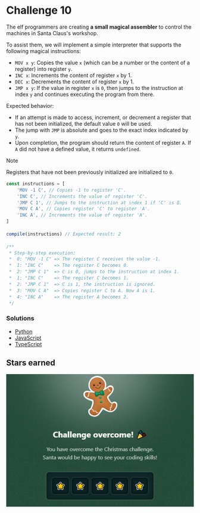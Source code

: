 # Challenge 10

The elf programmers are creating **a small magical assembler** to control the machines in Santa Claus's workshop.

To assist them, we will implement a simple interpreter that supports the following magical instructions:

- `MOV x y`: Copies the value `x` (which can be a number or the content of a register) into register `y`.
- `INC x`: Increments the content of register `x` by 1.
- `DEC x`: Decrements the content of register `x` by 1.
- `JMP x y`: If the value in register `x` is `0`, then jumps to the instruction at index `y` and continues executing the program from there.

Expected behavior:

- If an attempt is made to access, increment, or decrement a register that has not been initialized, the default value `0` will be used.
- The jump with `JMP` is absolute and goes to the exact index indicated by `y`.
- Upon completion, the program should return the content of register `A`. If `A` did not have a defined value, it returns `undefined`.

> [!NOTE]
> Registers that have not been previously initialized are initialized to `0`.

```js
const instructions = [
	'MOV -1 C', // Copies -1 to register 'C'.
	'INC C', // Increments the value of register 'C'.
	'JMP C 1', // Jumps to the instruction at index 1 if 'C' is 0.
	'MOV C A', // Copies register 'C' to register 'A'.
	'INC A', // Increments the value of register 'A'.
]

compile(instructions) // Expected result: 2

/**
 * Step-by-step execution:
 *  0: "MOV -1 C" => The register C receives the value -1.
 *  1: "INC C"    => The register C becomes 0.
 *  2: "JMP C 1"  => C is 0, jumps to the instruction at index 1.
 *  1: "INC C"    => The register C becomes 1.
 *  2: "JMP C 1"  => C is 1, the instruction is ignored.
 *  3: "MOV C A"  => Copies register C to A. Now A is 1.
 *  4: "INC A"    => The register A becomes 2.
 */
```

### Solutions

- [Python](./solution.py)
- [JavaScript](./solution.js)
- [TypeScript](./solution.ts)

## Stars earned

![5 stars](../../.github/10-challenge-stars.png)
